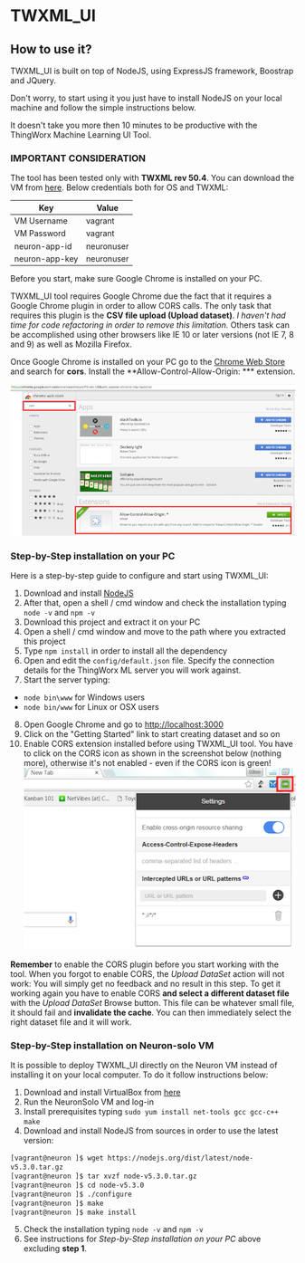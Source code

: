# TWXML_UI

## How to use it?
TWXML_UI is built on top of NodeJS, using ExpressJS framework, Boostrap and JQuery.

Don't worry, to start using it you just have to install NodeJS on your local machine and follow the simple instructions below.

It doesn't take you more then 10 minutes to be productive with the ThingWorx Machine Learning UI Tool.

### IMPORTANT CONSIDERATION
The tool has been tested only with **TWXML rev 50.4**. You can download the VM from [here](https://pds.ptc.com/Windchill/app/#ptc1/tcomp/infoPage?oid=OR%3Awt.folder.SubFolder%3A1176949521&ContainerOid=OR%3Awt.projmgmt.admin.Project2%3A1160732408&u8=1).
Below credentials both for OS and TWXML:

|  Key            |  Value     |
|-----------------|------------|
| VM Username     | vagrant    |
| VM Password     | vagrant    |
| neuron-app-id   | neuronuser |
| neuron-app-key  | neuronuser |

Before you start, make sure Google Chrome is installed on your PC.

TWXML_UI tool requires Google Chrome due the fact that it requires a Google Chrome plugin in order to allow CORS calls. The only task that requires this plugin is the **CSV file upload (Upload dataset)**. _I haven't had time for code refactoring in order to remove this limitation._
Others task can be accomplished using other browsers like IE 10 or later versions (not IE 7, 8 and 9) as well as Mozilla Firefox.

Once Google Chrome is installed on your PC go to the [Chrome Web Store](https://chrome.google.com/webstore/search/cors?hl=en-US&utm_source=chrome-ntp-launcher) and search for **cors**. Install the **Allow-Control-Allow-Origin: *** extension.

![chrome_web_store](images/chrome_store.png)

### Step-by-Step installation on your PC
Here is a step-by-step guide to configure and start using TWXML_UI:
1. Download and install [NodeJS](https://nodejs.org/en/)
2. After that, open a shell / cmd window and check the installation typing `node -v` and `npm -v`
3. Download this project and extract it on your PC
4. Open a shell / cmd window and move to the path where you extracted this project
5. Type `npm install` in order to install all the dependency
6. Open and edit the `config/default.json` file. Specify the connection details for the ThingWorx ML server you will work against.
7. Start the server typing:
  - `node bin\www` for Windows users
  - `node bin/www` for Linux or OSX users
8. Open Google Chrome and go to [http://localhost:3000](http://localhost:3000)
9. Click on the "Getting Started" link to start creating dataset and so on
10. Enable CORS extension installed before using TWXML_UI tool. You have to click on the CORS icon as shown in the screenshot below (nothing more), otherwise it's not enabled - even if the CORS icon is green!
  ![enable_cors](images/enable_cors.png)

**Remember** to enable the CORS plugin before you start working with the tool. When you forgot to enable CORS, the _Upload DataSet_ action will not work: You will simply get no feedback and no result in this step. To get it working again you have to enable CORS **and select a different dataset file** with the _Upload DataSet_ Browse button. This file can be whatever small file, it should fail and **invalidate the cache**. You can then immediately select the right dataset file and it will work.

### Step-by-Step installation on Neuron-solo VM
It is possible to deploy TWXML_UI directly on the Neuron VM instead of installing it on your local computer. To do it follow instructions below:

1. Download and install VirtualBox from [here](https://www.virtualbox.org/wiki/Downloads)
2. Run the NeuronSolo VM and log-in
3. Install prerequisites typing `sudo yum install net-tools gcc gcc-c++ make`
4. Download and install NodeJS from sources in order to use the latest version:
```shell
[vagrant@neuron ]$ wget https://nodejs.org/dist/latest/node-v5.3.0.tar.gz
[vagrant@neuron ]$ tar xvzf node-v5.3.0.tar.gz
[vagrant@neuron ]$ cd node-v5.3.0
[vagrant@neuron ]$ ./configure
[vagrant@neuron ]$ make
[vagrant@neuron ]$ make install
```
5. Check the installation typing `node -v` and `npm -v`
6. See instructions for _Step-by-Step installation on your PC_ above excluding **step 1**.
